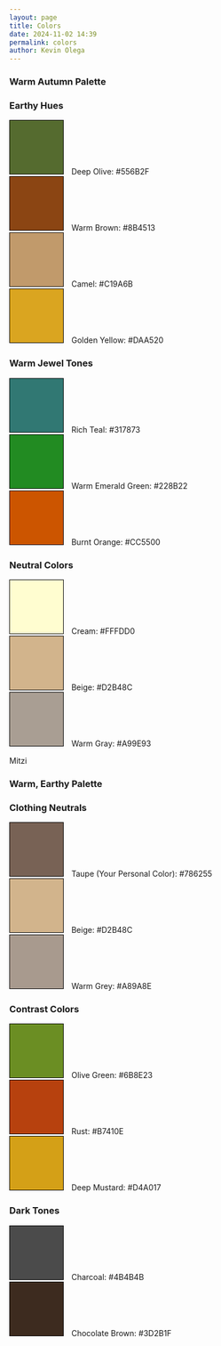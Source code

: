 ```yaml
--- 
layout: page
title: Colors
date: 2024-11-02 14:39
permalink: colors 
author: Kevin Olega 
--- 
```


<h3>Warm Autumn Palette</h3>

<h3>Earthy Hues</h3>
<div class="color-container">
    <div class="color-box" style="background-color: #556B2F; width: 96px; height: 96px; margin-right: 10px; display: inline-block; border: 1px solid #000;"></div>
    <span class="color-label">Deep Olive:</span> <span>#556B2F</span>
</div>
<div class="color-container">
    <div class="color-box" style="background-color: #8B4513; width: 96px; height: 96px; margin-right: 10px; display: inline-block; border: 1px solid #000;"></div>
    <span class="color-label">Warm Brown:</span> <span>#8B4513</span>
</div>
<div class="color-container">
    <div class="color-box" style="background-color: #C19A6B; width: 96px; height: 96px; margin-right: 10px; display: inline-block; border: 1px solid #000;"></div>
    <span class="color-label">Camel:</span> <span>#C19A6B</span>
</div>
<div class="color-container">
    <div class="color-box" style="background-color: #DAA520; width: 96px; height: 96px; margin-right: 10px; display: inline-block; border: 1px solid #000;"></div>
    <span class="color-label">Golden Yellow:</span> <span>#DAA520</span>
</div>

<h3>Warm Jewel Tones</h3>
<div class="color-container">
    <div class="color-box" style="background-color: #317873; width: 96px; height: 96px; margin-right: 10px; display: inline-block; border: 1px solid #000;"></div>
    <span class="color-label">Rich Teal:</span> <span>#317873</span>
</div>
<div class="color-container">
    <div class="color-box" style="background-color: #228B22; width: 96px; height: 96px; margin-right: 10px; display: inline-block; border: 1px solid #000;"></div>
    <span class="color-label">Warm Emerald Green:</span> <span>#228B22</span>
</div>
<div class="color-container">
    <div class="color-box" style="background-color: #CC5500; width: 96px; height: 96px; margin-right: 10px; display: inline-block; border: 1px solid #000;"></div>
    <span class="color-label">Burnt Orange:</span> <span>#CC5500</span>
</div>

<h3>Neutral Colors</h3>
<div class="color-container">
    <div class="color-box" style="background-color: #FFFDD0; width: 96px; height: 96px; margin-right: 10px; display: inline-block; border: 1px solid #000;"></div>
    <span class="color-label">Cream:</span> <span>#FFFDD0</span>
</div>
<div class="color-container">
    <div class="color-box" style="background-color: #D2B48C; width: 96px; height: 96px; margin-right: 10px; display: inline-block; border: 1px solid #000;"></div>
    <span class="color-label">Beige:</span> <span>#D2B48C</span>
</div>
<div class="color-container">
    <div class="color-box" style="background-color: #A99E93; width: 96px; height: 96px; margin-right: 10px; display: inline-block; border: 1px solid #000;"></div>
    <span class="color-label">Warm Gray:</span> <span>#A99E93</span>
</div>


Mitzi

<h3>Warm, Earthy Palette</h3>

<h3>Clothing Neutrals</h3>
<div class="color-container">
    <div class="color-box" style="background-color: #786255; width: 96px; height: 96px; margin-right: 10px; display: inline-block; border: 1px solid #000;"></div>
    <span class="color-label">Taupe (Your Personal Color):</span> <span>#786255</span>
</div>
<div class="color-container">
    <div class="color-box" style="background-color: #D2B48C; width: 96px; height: 96px; margin-right: 10px; display: inline-block; border: 1px solid #000;"></div>
    <span class="color-label">Beige:</span> <span>#D2B48C</span>
</div>
<div class="color-container">
    <div class="color-box" style="background-color: #A89A8E; width: 96px; height: 96px; margin-right: 10px; display: inline-block; border: 1px solid #000;"></div>
    <span class="color-label">Warm Grey:</span> <span>#A89A8E</span>
</div>

<h3>Contrast Colors</h3>
<div class="color-container">
    <div class="color-box" style="background-color: #6B8E23; width: 96px; height: 96px; margin-right: 10px; display: inline-block; border: 1px solid #000;"></div>
    <span class="color-label">Olive Green:</span> <span>#6B8E23</span>
</div>
<div class="color-container">
    <div class="color-box" style="background-color: #B7410E; width: 96px; height: 96px; margin-right: 10px; display: inline-block; border: 1px solid #000;"></div>
    <span class="color-label">Rust:</span> <span>#B7410E</span>
</div>
<div class="color-container">
    <div class="color-box" style="background-color: #D4A017; width: 96px; height: 96px; margin-right: 10px; display: inline-block; border: 1px solid #000;"></div>
    <span class="color-label">Deep Mustard:</span> <span>#D4A017</span>
</div>

<h3>Dark Tones</h3>
<div class="color-container">
    <div class="color-box" style="background-color: #4B4B4B; width: 96px; height: 96px; margin-right: 10px; display: inline-block; border: 1px solid #000;"></div>
    <span class="color-label">Charcoal:</span> <span>#4B4B4B</span>
</div>
<div class="color-container">
    <div class="color-box" style="background-color: #3D2B1F; width: 96px; height: 96px; margin-right: 10px; display: inline-block; border: 1px solid #000;"></div>
    <span class="color-label">Chocolate Brown:</span> <span>#3D2B1F</span>
</div>

